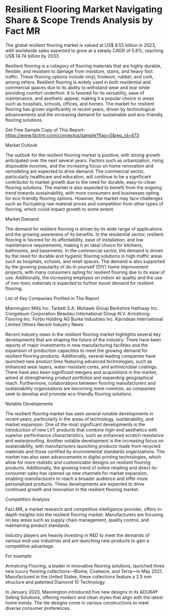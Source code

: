 # Resilient Flooring Market Navigating Share & Scope Trends Analysis by Fact MR
The global resilient flooring market is valued at US$ 8.55 billion in 2023, with worldwide sales expected to grow at a steady CAGR of 5.6%, reaching US$ 14.74 billion by 2033.

Resilient flooring is a category of flooring materials that are highly durable, flexible, and resistant to damage from moisture, stains, and heavy foot traffic. These flooring options include vinyl, linoleum, rubber, and cork, among others. Resilient flooring is widely used in both residential and commercial spaces due to its ability to withstand wear and tear while providing comfort underfoot. It is favored for its versatility, ease of maintenance, and aesthetic appeal, making it a popular choice in areas such as hospitals, schools, offices, and homes. The market for resilient flooring has grown significantly in recent years, driven by technological advancements and the increasing demand for sustainable and eco-friendly flooring solutions.

Get Free Sample Copy of This Report-https://www.factmr.com/connectus/sample?flag=S&rep_id=473

Market Outlook

The outlook for the resilient flooring market is positive, with strong growth anticipated over the next several years. Factors such as urbanization, rising disposable incomes, and the increasing focus on home renovation and remodeling are expected to drive demand. The commercial sector, particularly healthcare and education, will continue to be a significant contributor to market growth due to the need for durable, easy-to-clean flooring solutions. The market is also expected to benefit from the ongoing trend towards sustainability, with more consumers and businesses opting for eco-friendly flooring options. However, the market may face challenges such as fluctuating raw material prices and competition from other types of flooring, which could impact growth to some extent.

Market Demand

The demand for resilient flooring is driven by its wide range of applications and the growing awareness of its benefits. In the residential sector, resilient flooring is favored for its affordability, ease of installation, and low maintenance requirements, making it an ideal choice for kitchens, bathrooms, and basements. In the commercial sector, the demand is driven by the need for durable and hygienic flooring solutions in high-traffic areas such as hospitals, schools, and retail spaces. The demand is also supported by the growing popularity of do-it-yourself (DIY) home improvement projects, with many consumers opting for resilient flooring due to its ease of use. Additionally, the increasing emphasis on indoor air quality and the use of non-toxic materials is expected to further boost demand for resilient flooring.

List of Key Companies Profiled in The Report

Mannington Mills Inc.
Tarkett S.A.
Mohawk Group
Berkshire Hathway Inc.
Congoleum Corporation
Beaulieu International Group N.V.
Armstrong Flooring Inc.
Forbo Holding AG
Burke Industries Inc.
Karndean International Limited
Others
Recent Industry News

Recent industry news in the resilient flooring market highlights several key developments that are shaping the future of the industry. There have been reports of major investments in new manufacturing facilities and the expansion of production capacities to meet the growing demand for resilient flooring products. Additionally, several leading companies have launched new product lines featuring advanced technologies, such as enhanced wear layers, water-resistant cores, and antimicrobial coatings. There have also been significant mergers and acquisitions in the market, aimed at strengthening product portfolios and expanding geographical reach. Furthermore, collaborations between flooring manufacturers and sustainability organizations are becoming more common, as companies seek to develop and promote eco-friendly flooring solutions.

Notable Developments

The resilient flooring market has seen several notable developments in recent years, particularly in the areas of technology, sustainability, and market expansion. One of the most significant developments is the introduction of new LVT products that combine high-end aesthetics with superior performance characteristics, such as enhanced scratch resistance and waterproofing. Another notable development is the increasing focus on sustainability, with manufacturers launching products made from recycled materials and those certified by environmental standards organizations. The market has also seen advancements in digital printing technologies, which allow for more realistic and customizable designs on resilient flooring products. Additionally, the growing trend of online retailing and direct-to-consumer sales has opened up new channels for market expansion, enabling manufacturers to reach a broader audience and offer more personalized products. These developments are expected to drive continued growth and innovation in the resilient flooring market.

Competition Analysis

Fact.MR, a market research and competitive intelligence provider, offers in-depth insights into the resilient flooring market. Manufacturers are focusing on key areas such as supply chain management, quality control, and maintaining product standards.

Industry players are heavily investing in R&D to meet the demands of various end-use industries and are launching new products to gain a competitive advantage.

For example:

Armstrong Flooring, a leader in innovative flooring solutions, launched three new luxury flooring collections—Biome, Coalesce, and Terra—in May 2021. Manufactured in the United States, these collections feature a 2.5 mm structure and patented Diamond 10 Technology.

In January 2020, Mannington introduced five new designs in its ADURA® Selling Solutions, offering modern and clean styles that align with the latest home trends. The tile designs come in various constructions to meet diverse consumer preferences.
